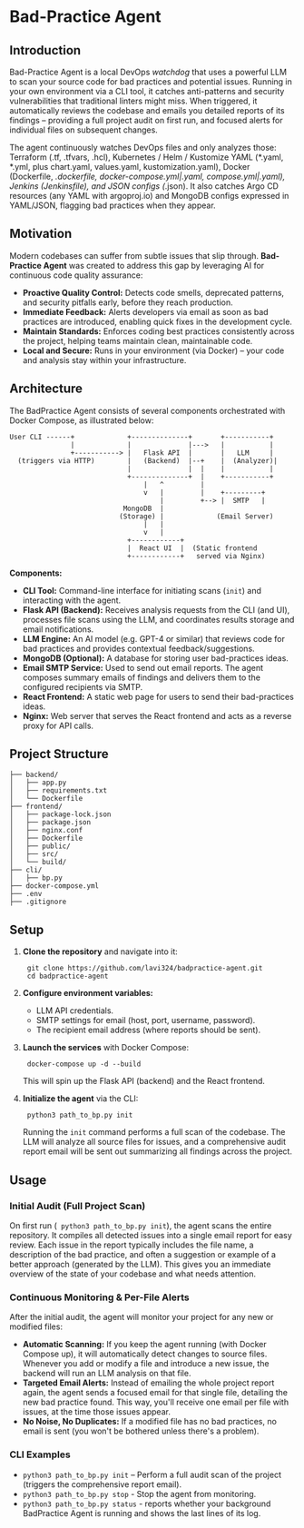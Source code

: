 # Bad-Practice Agent


## Introduction
Bad-Practice Agent is a local DevOps *watchdog* that uses a powerful LLM to scan your source code for bad practices and potential issues. Running in your own environment via a CLI tool, it catches anti-patterns and security vulnerabilities that traditional linters might miss. When triggered, it automatically reviews the codebase and emails you detailed reports of its findings – providing a full project audit on first run, and focused alerts for individual files on subsequent changes. 

The agent continuously watches DevOps files and only analyzes those: Terraform (.tf, .tfvars, .hcl), Kubernetes / Helm / Kustomize YAML (*.yaml, *.yml, plus chart.yaml, values.yaml, kustomization.yaml), Docker (Dockerfile, *.dockerfile, docker-compose.yml|.yaml, compose.yml|.yaml), Jenkins (Jenkinsfile), and JSON configs (*.json). It also catches Argo CD resources (any YAML with argoproj.io) and MongoDB configs expressed in YAML/JSON, flagging bad practices when they appear.

## Motivation
Modern codebases can suffer from subtle issues that slip through. **Bad-Practice Agent** was created to address this gap by leveraging AI for continuous code quality assurance:
- **Proactive Quality Control:** Detects code smells, deprecated patterns, and security pitfalls early, before they reach production.
- **Immediate Feedback:** Alerts developers via email as soon as bad practices are introduced, enabling quick fixes in the development cycle.
- **Maintain Standards:** Enforces coding best practices consistently across the project, helping teams maintain clean, maintainable code.
- **Local and Secure:** Runs in your environment (via Docker) – your code and analysis stay within your infrastructure.

## Architecture
The BadPractice Agent consists of several components orchestrated with Docker Compose, as illustrated below:

    User CLI ------+             +--------------+       +-----------+ 
                   |             |              |--->   |           | 
                   +-----------> |   Flask API  |       |   LLM     | 
      (triggers via HTTP)        |   (Backend)  |--+    |  (Analyzer)| 
                                 |              |  |    |           | 
                                 +--------------+  |    +-----------+ 
                                     |   ^         | 
                                     v   |         |    +---------+ 
                                         |         +--> |  SMTP   | 
                                MongoDB  |      
                               (Storage) |             (Email Server) 
                                     |   | 
                                     v   | 
                                 +------------+ 
                                 |  React UI  |  (Static frontend 
                                 +------------+   served via Nginx)

**Components:**
- **CLI Tool:** Command-line interface for initiating scans (`init`) and interacting with the agent.
- **Flask API (Backend):** Receives analysis requests from the CLI (and UI), processes file scans using the LLM, and coordinates results storage and email notifications.
- **LLM Engine:** An AI model (e.g. GPT-4 or similar) that reviews code for bad practices and provides contextual feedback/suggestions.
- **MongoDB (Optional):** A database for storing user bad-practices ideas.
- **Email SMTP Service:** Used to send out email reports. The agent composes summary emails of findings and delivers them to the configured recipients via SMTP.
- **React Frontend:** A static web page for users to send their bad-practices ideas.
- **Nginx:** Web server that serves the React frontend and acts as a reverse proxy for API calls.

## Project Structure
    
    ├── backend/               
    │   ├── app.py             
    │   ├── requirements.txt   
    │   └── Dockerfile          
    ├── frontend/
    │   ├── package-lock.json
    │   ├── package.json
    │   ├── nginx.conf
    │   ├── Dockerfile
    │   ├── public/           
    │   ├── src/               
    │   └── build/            
    ├── cli/                
    │   ├── bp.py     
    ├── docker-compose.yml       
    ├── .env
    ├── .gitignore
   

## Setup

1. **Clone the repository** and navigate into it:

        git clone https://github.com/lavi324/badpractice-agent.git
        cd badpractice-agent

2. **Configure environment variables:** 
    - LLM API credentials.
    - SMTP settings for email (host, port, username, password).
    - The recipient email address (where reports should be sent).
    

3. **Launch the services** with Docker Compose:

        docker-compose up -d --build

   This will spin up the Flask API (backend) and the React frontend. 

4. **Initialize the agent** via the CLI:

        python3 path_to_bp.py init

   Running the `init` command performs a full scan of the codebase. The LLM will analyze all source files for issues, and a comprehensive audit report email will be sent out summarizing all findings across the project.  

## Usage

### Initial Audit (Full Project Scan)
On first run (` python3 path_to_bp.py init`), the agent scans the entire repository. It compiles all detected issues into a single email report for easy review. Each issue in the report typically includes the file name, a description of the bad practice, and often a suggestion or example of a better approach (generated by the LLM). This gives you an immediate overview of the state of your codebase and what needs attention.

### Continuous Monitoring & Per-File Alerts
After the initial audit, the agent will monitor your project for any new or modified files:
- **Automatic Scanning:** If you keep the agent running (with Docker Compose up), it will automatically detect changes to source files. Whenever you add or modify a file and introduce a new issue, the backend will run an LLM analysis on that file.
- **Targeted Email Alerts:** Instead of emailing the whole project report again, the agent sends a focused email for that single file, detailing the new bad practice found. This way, you'll receive one email per file with issues, at the time those issues appear.
- **No Noise, No Duplicates:** If a modified file has no bad practices, no email is sent (you won't be bothered unless there's a problem).


### CLI Examples
- `python3 path_to_bp.py init` – Perform a full audit scan of the project (triggers the comprehensive report email).
- `python3 path_to_bp.py stop` - Stop the agent from monitoring.
- `python3 path_to_bp.py status` - reports whether your background BadPractice Agent is running and shows the last lines of its log.




